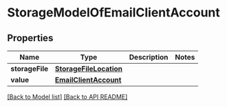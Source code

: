 # StorageModelOfEmailClientAccount


## Properties
Name | Type | Description | Notes
------------ | ------------- | ------------- | -------------
**storageFile** | [**StorageFileLocation**](StorageFileLocation.md) |  | 
**value** | [**EmailClientAccount**](EmailClientAccount.md) |  | 




[[Back to Model list]](Models.md) [[Back to API README]](README.md)

